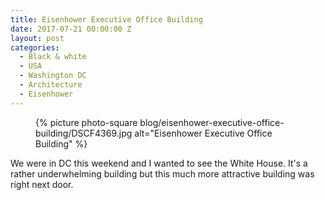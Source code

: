 ```yaml
---
title: Eisenhower Executive Office Building
date: 2017-07-21 00:00:00 Z
layout: post
categories:
  - Black & white
  - USA
  - Washington DC
  - Architecture
  - Eisenhower
---
```


<figure class="photo-square">
  {% picture photo-square blog/eisenhower-executive-office-building/DSCF4369.jpg alt="Eisenhower Executive Office Building" %}
</figure>

We were in DC this weekend and I wanted to see the White House. It's a rather
underwhelming building but this much more attractive building was right next
door.
